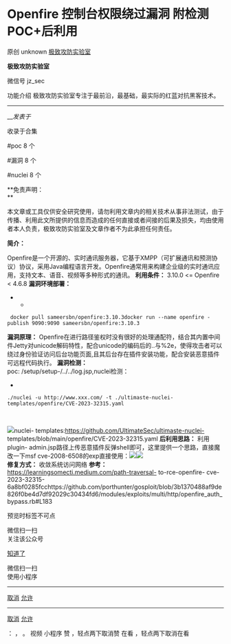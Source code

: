 #  Openfire 控制台权限绕过漏洞 附检测POC+后利用

原创 unknown  [ 极致攻防实验室 ](javascript:void\(0\);)

**极致攻防实验室** ![]()

微信号 jz_sec

功能介绍 极致攻防实验室专注于最前沿，最基础，最实际的红蓝对抗黑客技术。

____

___发表于_

收录于合集

#poc 8 个

#漏洞 8 个

#nuclei 8 个

**免责声明：  
**

本文章或工具仅供安全研究使用，请勿利用文章内的相关技术从事非法测试，由于传播、利用此文所提供的信息而造成的任何直接或者间接的后果及损失，均由使用者本人负责，极致攻防实验室及文章作者不为此承担任何责任。

 **简介：**

Openfire是一个开源的、实时通讯服务器，它基于XMPP（可扩展通讯和预测协议）协议，采用Java编程语言开发。Openfire通常用来构建企业级的实时通讯应用，支持文本、语音、视频等多种形式的通讯。
**利用条件：** 3.10.0 <= Openfire < 4.6.8 **漏洞环境部署：**

  *   * 

    
    
     docker pull sameersbn/openfire:3.10.3docker run --name openfire -publish 9090:9090 sameersbn/openfire:3.10.3

 **漏洞原理：**
Openfire在进行路径鉴权时没有很好的处理通配符，结合其内置中间件Jetty对unicode解码特性，配合unicode的编码后的..与%2e，使得攻击者可以绕过身份验证访问后台功能页面,且其后台存在插件安装功能，配合安装恶意插件可远程代码执行。
**漏洞检测：**  
poc: /setup/setup-/../../log.jsp,nuclei检测：

  * 

    
    
    ./nuclei -u http://www.xxx.com/ -t ./ultimaste-nuclei-templates/openfire/CVE-2023-32315.yaml

‍

![](https://gitee.com/fuli009/images/raw/master/public/20230617194346.png)nuclei-
templates:https://github.com/UltimateSec/ultimaste-nuclei-
templates/blob/main/openfire/CVE-2023-32315.yaml **后利用思路：** 利用plugin-
admin.jsp路径上传恶意插件反弹shell即可，这里提供一个思路，直接魔改一下msf
cve-2008-6508的exp直接使用：![](https://gitee.com/fuli009/images/raw/master/public/20230617194347.png)![](https://gitee.com/fuli009/images/raw/master/public/20230617194348.png)  
 **修复方式：** 收敛系统访问网络 **参考：** https://learningsomecti.medium.com/path-traversal-
to-rce-openfire-
cve-2023-32315-6a8bf0285fcchttps://github.com/porthunter/gosploit/blob/3b1370488af9de826f0be4d7df92029c30434fd6/modules/exploits/multi/http/openfire_auth_bypass.rb#L183

预览时标签不可点

微信扫一扫  
关注该公众号

[知道了](javascript:;)

微信扫一扫  
使用小程序

****

[取消](javascript:void\(0\);) [允许](javascript:void\(0\);)

****

[取消](javascript:void\(0\);) [允许](javascript:void\(0\);)

： ， 。   视频 小程序 赞 ，轻点两下取消赞 在看 ，轻点两下取消在看

